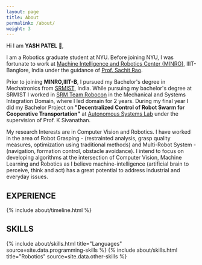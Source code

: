 ```yaml
---
layout: page
title: About
permalink: /about/
weight: 3
---
```


Hi I am **YASH PATEL** :wave:,<br>

I am a Robotics graduate student at NYU. Before joining NYU, I was fortunate to work at <a href="https://minro.org/" target="_top">Machine Intelligence and Robotics Center (MINRO)</a>, IIIT-Banglore, India under the guidance of <a href="https://www.iiitb.ac.in/faculty/sachit-rao/?name=sachitrao" target="_top">Prof. Sachit Rao</a>.<br />

Prior to joining **MINRO,IIIT-B**, I pursued my Bachelor's degree in Mechatronics from <a href="https://www.srmist.edu.in/" target="_top">SRMIST</a>, India. While pursuing my bachelor's degree at  SRMIST I worked in <a href="https://www.srmteamrobocon.com/" target="_top">SRM Team Robocon</a> in the Mechanical and Systems Integration Domain, where I led domain for 2 years. During my final year I did my Bachelor Project on **"Decentralized Control of Robot Swarm for Cooperative Transportation"** at <a href="https://www.researchgate.net/lab/Autonomous-Systems-Lab-Sivanathan-Kandhasamy" target="_top">Autonomous Systems Lab</a>  under the supervision of Prof. K Sivanathan. <br/>

My research Interests are in Computer Vision and Robotics. I have worked in the area of Robot Grasping - (restrainted analysis, grasp quality measures, optimization  using traditional methods) and Multi-Robot System - (navigation, formation control, obstacle avoidance). I intend to focus on developing algorithms at the intersection of Computer Vision, Machine Learning and Robotics as I believe machine-intelligence (artificial brain to perceive, think and act) has a great potential to address industrial and everyday issues.

## EXPERIENCE
<div class="row">
{% include about/timeline.html %}
</div>

## SKILLS
<div class="row">
{% include about/skills.html title="Languages" source=site.data.programming-skills %}
{% include about/skills.html title="Robotics" source=site.data.other-skills %}
</div>

